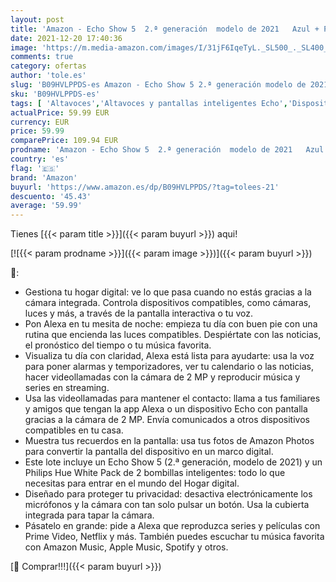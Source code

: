 ```yaml
---
layout: post
title: 'Amazon - Echo Show 5  2.ª generación  modelo de 2021   Azul + Philips Hue White Pack de 2 bombillas inteligentes  compatible con Alexa - Kit de inicio de Hogar digital'
date: 2021-12-20 17:40:36
image: 'https://m.media-amazon.com/images/I/31jF6IqeTyL._SL500_._SL400_.jpg'
comments: true
category: ofertas
author: 'tole.es'
slug: 'B09HVLPPDS-es Amazon - Echo Show 5 2.ª generación modelo de 2021 Azul +...'
sku: 'B09HVLPPDS-es'
tags: [ 'Altavoces','Altavoces y pantallas inteligentes Echo','Dispositivos Amazon','Dispositivos Amazon y Accesorios','Electrónica','Equipos de audio y Hi-Fi','Pantallas inteligentes','alexa','amazon','hue','philips', ]
actualPrice: 59.99 EUR
currency: EUR
price: 59.99
comparePrice: 109.94 EUR
prodname: 'Amazon - Echo Show 5  2.ª generación  modelo de 2021   Azul + Philips Hue White Pack de 2 bombillas inteligentes  compatible con Alexa - Kit de inicio de Hogar digital'
country: 'es'
flag: '🇪🇸'
brand: 'Amazon'
buyurl: 'https://www.amazon.es/dp/B09HVLPPDS/?tag=tolees-21'
descuento: '45.43'
average: '59.99'
---
```


Tienes [{{< param title >}}]({{< param buyurl >}}) aqui!

[![{{< param prodname >}}]({{< param image >}})]({{< param buyurl >}})

🔎:

- Gestiona tu hogar digital: ve lo que pasa cuando no estás gracias a la cámara integrada. Controla dispositivos compatibles, como cámaras, luces y más, a través de la pantalla interactiva o tu voz.
- Pon Alexa en tu mesita de noche: empieza tu día con buen pie con una rutina que encienda las luces compatibles. Despiértate con las noticias, el pronóstico del tiempo o tu música favorita.
- Visualiza tu día con claridad, Alexa está lista para ayudarte: usa la voz para poner alarmas y temporizadores, ver tu calendario o las noticias, hacer videollamadas con la cámara de 2 MP y reproducir música y series en streaming.
- Usa las videollamadas para mantener el contacto: llama a tus familiares y amigos que tengan la app Alexa o un dispositivo Echo con pantalla gracias a la cámara de 2 MP. Envía comunicados a otros dispositivos compatibles en tu casa.
- Muestra tus recuerdos en la pantalla: usa tus fotos de Amazon Photos para convertir la pantalla del dispositivo en un marco digital.
- Este lote incluye un Echo Show 5 (2.ª generación, modelo de 2021) y un Philips Hue White Pack de 2 bombillas inteligentes: todo lo que necesitas para entrar en el mundo del Hogar digital.
- Diseñado para proteger tu privacidad: desactiva electrónicamente los micrófonos y la cámara con tan solo pulsar un botón. Usa la cubierta integrada para tapar la cámara.
- Pásatelo en grande: pide a Alexa que reproduzca series y películas con Prime Video, Netflix y más. También puedes escuchar tu música favorita con Amazon Music, Apple Music, Spotify y otros.

[🛒 Comprar!!!]({{< param buyurl >}})
